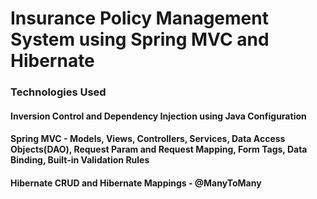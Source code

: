 # Insurance Policy Management System using Spring MVC and Hibernate


### Technologies Used
#### Inversion Control and Dependency Injection using Java Configuration
#### Spring MVC - Models, Views, Controllers, Services, Data Access Objects(DAO), Request Param and Request Mapping, Form Tags, Data Binding, Built-in Validation Rules
#### Hibernate CRUD and Hibernate Mappings - @ManyToMany
